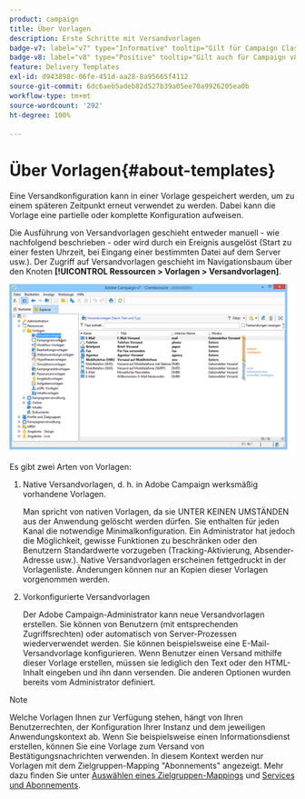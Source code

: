 ```yaml
---
product: campaign
title: Über Vorlagen
description: Erste Schritte mit Versandvorlagen
badge-v7: label="v7" type="Informative" tooltip="Gilt für Campaign Classic v7"
badge-v8: label="v8" type="Positive" tooltip="Gilt auch für Campaign v8"
feature: Delivery Templates
exl-id: d943898c-06fe-451d-aa28-8a95665f4112
source-git-commit: 6dc6aeb5adeb82d527b39a05ee70a9926205ea0b
workflow-type: tm+mt
source-wordcount: '292'
ht-degree: 100%

---
```


# Über Vorlagen{#about-templates}



Eine Versandkonfiguration kann in einer Vorlage gespeichert werden, um zu einem späteren Zeitpunkt erneut verwendet zu werden. Dabei kann die Vorlage eine partielle oder komplette Konfiguration aufweisen.

Die Ausführung von Versandvorlagen geschieht entweder manuell - wie nachfolgend beschrieben - oder wird durch ein Ereignis ausgelöst (Start zu einer festen Uhrzeit, bei Eingang einer bestimmten Datei auf dem Server usw.). Der Zugriff auf Versandvorlagen geschieht im Navigationsbaum über den Knoten **[!UICONTROL Ressourcen > Vorlagen > Versandvorlagen]**.

![](assets/s_user_template_list.png)

Es gibt zwei Arten von Vorlagen:

1. Native Versandvorlagen, d. h. in Adobe Campaign werksmäßig vorhandene Vorlagen.

   Man spricht von nativen Vorlagen, da sie UNTER KEINEN UMSTÄNDEN aus der Anwendung gelöscht werden dürfen. Sie enthalten für jeden Kanal die notwendige Minimalkonfiguration. Ein Administrator hat jedoch die Möglichkeit, gewisse Funktionen zu beschränken oder den Benutzern Standardwerte vorzugeben (Tracking-Aktivierung, Absender-Adresse usw.). Native Versandvorlagen erscheinen fettgedruckt in der Vorlagenliste. Änderungen können nur an Kopien dieser Vorlagen vorgenommen werden.

1. Vorkonfigurierte Versandvorlagen

   Der Adobe Campaign-Administrator kann neue Versandvorlagen erstellen. Sie können von Benutzern (mit entsprechenden Zugriffsrechten) oder automatisch von Server-Prozessen wiederverwendet werden. Sie können beispielsweise eine E-Mail-Versandvorlage konfigurieren. Wenn Benutzer einen Versand mithilfe dieser Vorlage erstellen, müssen sie lediglich den Text oder den HTML-Inhalt eingeben und ihn dann versenden. Die anderen Optionen wurden bereits vom Administrator definiert.

>[!NOTE]
>
>Welche Vorlagen Ihnen zur Verfügung stehen, hängt von Ihren Benutzerrechten, der Konfiguration Ihrer Instanz und dem jeweiligen Anwendungskontext ab. Wenn Sie beispielsweise einen Informationsdienst erstellen, können Sie eine Vorlage zum Versand von Bestätigungsnachrichten verwenden. In diesem Kontext werden nur Vorlagen mit dem Zielgruppen-Mapping &quot;Abonnements&quot; angezeigt. Mehr dazu finden Sie unter [Auswählen eines Zielgruppen-Mappings](selecting-a-target-mapping.md) und [Services und Abonnements](about-services-and-subscriptions.md).
